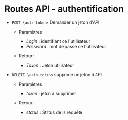 # Routes API - authentification

- `POST \auth-tokens` Demander un jeton d'API

  - Paramètres

    - *Login* : identifiant de l'utilisateur
    - *Password* : mot de passe de l'utilisateur

  - Retour : 

    - *Token* : Jeton utilisateur

- `DELETE \auth-tokens` supprime un jeton d'API

  - Paramètres

    - *token* : jeton à supprimer
  - Retour : 
  
    - *status* : Status de la requête